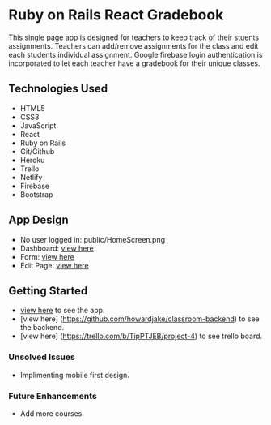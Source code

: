 # Ruby on Rails React Gradebook

This single page app is designed for teachers to keep track of their stuents assignments. Teachers can add/remove assignments for the class and edit each students individual assignment. Google firebase login authentication is incorporated to let each teacher have a gradebook for their unique classes.

## Technologies Used

* HTML5
* CSS3
* JavaScript
* React
* Ruby on Rails
* Git/Github
* Heroku
* Trello
* Netlify
* Firebase
* Bootstrap

## App Design

* No user logged in: public/HomeScreen.png
* Dashboard: [view here](https://github.com/howardjake/classroom-frontend/blob/master/public/Dashboard.png)
* Form: [view here](https://github.com/howardjake/classroom-frontend/blob/master/public/AssignmentForm.png)
* Edit Page: [view here](https://github.com/howardjake/classroom-frontend/blob/master/public/Student_Edit.png)
## Getting Started

* [view here](https://react-mountains-log.netlify.app) to see the app.
* [view here] (<https://github.com/howardjake/classroom-backend>) to see the backend.
* [view here] (<https://trello.com/b/TipPTJEB/project-4>) to see trello board.

### Unsolved Issues

* Implimenting mobile first design.

### Future Enhancements

* Add more courses.
